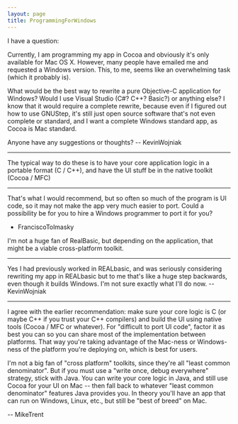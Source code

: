```yaml
---
layout: page
title: ProgrammingForWindows
---
```


I have a question:

Currently, I am programming my app in Cocoa and obviously it's only available for Mac OS X. However, many people have emailed me and requested a Windows version. This, to me, seems like an overwhelming task (which it probably is).

What would be the best way to rewrite a pure Objective-C application for Windows? Would I use Visual Studio (C#? C++? Basic?) or anything else? I know that it would require a complete rewrite, because even if I figured out how to use GNUStep, it's still just open source software that's not even complete or standard, and I want a complete Windows standard app, as Cocoa is Mac standard.

Anyone have any suggestions or thoughts? -- KevinWojniak

----

The typical way to do these is to have your core application logic in a portable format (C / C++), and have the UI stuff be in the native toolkit (Cocoa / MFC)

----

That's what I would recommend, but so often so much of the program is UI code, so it may not make the app very much easier to port.  Could a possibility be for you to hire a Windows programmer to port it for you?

- FranciscoTolmasky

I'm not a huge fan of RealBasic, but depending on the application, that might be a viable cross-platform toolkit.

----

Yes I had previously worked in REALbasic, and was seriously considering rewriting my app in REALbasic but to me that's like a huge step backwards, even though it builds Windows. I'm not sure exactly what I'll do now. -- KevinWojniak

----

I agree with the earlier recommendation: make sure your core logic is C (or maybe C++ if you trust your C++ compilers) and build the UI using native tools (Cocoa / MFC or whatever). For "difficult to port UI code", factor it as best you can so you can share most of the implementation between platforms. That way you're taking advantage of the Mac-ness or Windows-ness of the platform you're deploying on, which is best for users.

I'm not a big fan of "cross platform" toolkits, since they're all "least common denominator". But if you must use a "write once, debug everywhere" strategy, stick with Java. You can write your core logic in Java, and still use Cocoa for your UI on Mac -- then fall back to whatever "least common denominator" features Java provides you. In theory you'll have an app that can run on Windows, Linux, etc., but still be "best of breed" on Mac.

-- MikeTrent

